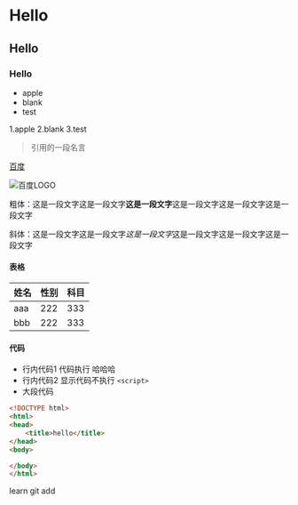 # Hello
## Hello
### Hello

- apple
- blank
- test


1.apple
2.blank
3.test

>引用的一段名言

[百度](http:baidu.com)

![百度LOGO](https://ss0.bdstatic.com/5aV1bjqh_Q23odCf/static/superman/img/logo/bd_logo1_31bdc765.png)


粗体：这是一段文字这是一段文字**这是一段文字**这是一段文字这是一段文字这是一段文字

斜体：这是一段文字这是一段文字*这是一段文字*这是一段文字这是一段文字这是一段文字

#### 表格

|姓名|性别|科目|
|----|----|----|
|aaa|222|333|
|bbb|222|333|


#### 代码

- 行内代码1   代码执行<script type="text/javascript">alert(111)</script> 哈哈哈
- 行内代码2   显示代码不执行  `<script>`
- 大段代码  
```html
<!DOCTYPE html>
<html>
<head>
    <title>hello</title>
</head>
<body>

</body>
</html>
```

learn git add
